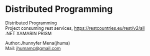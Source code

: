 # Distributed Programming
Distributed Programming
<br/>
Project consuming rest services, https://restcountries.eu/rest/v2/all
<br/>
.NET XAMARIN PRISM

Author:Jhunnyfer Mena(jhuma)
<br/>
Mail: jhumamc@gmail.com
